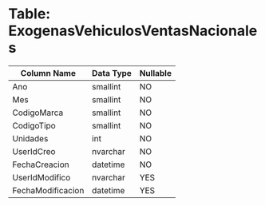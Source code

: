 # Table: ExogenasVehiculosVentasNacionales

| Column Name | Data Type | Nullable |
|-------------|-----------|----------|
| Ano | smallint | NO |
| Mes | smallint | NO |
| CodigoMarca | smallint | NO |
| CodigoTipo | smallint | NO |
| Unidades | int | NO |
| UserIdCreo | nvarchar | NO |
| FechaCreacion | datetime | NO |
| UserIdModifico | nvarchar | YES |
| FechaModificacion | datetime | YES |
